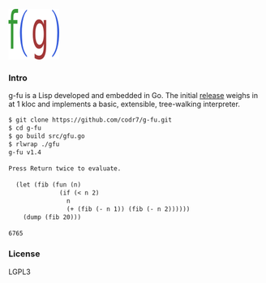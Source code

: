 ![Logo](logo.png)

### Intro
g-fu is a Lisp developed and embedded in Go. The initial [release](https://github.com/codr7/g-fu/tree/master/v1) weighs in at 1 kloc and implements a basic, extensible, tree-walking interpreter.

```
$ git clone https://github.com/codr7/g-fu.git
$ cd g-fu
$ go build src/gfu.go
$ rlwrap ./gfu
g-fu v1.4

Press Return twice to evaluate.

  (let (fib (fun (n)
              (if (< n 2)
                n
                (+ (fib (- n 1)) (fib (- n 2))))))
    (dump (fib 20)))

6765
```

### License
LGPL3